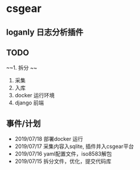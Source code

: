 # csgear
## loganly 日志分析插件


## TODO

~~1. 拆分 ~~
1. 采集
1. 入库
1. docker 运行环境
1. django 前端

## 事件/计划
* 2019/07/18 部署docker 运行
* 2019/07/17 采集内容入sqlite, 插件并入csgear平台
* 2019/07/16  yaml配置文件，iso8583解包
* 2019/07/15  拆分文件，优化，提交代码库
